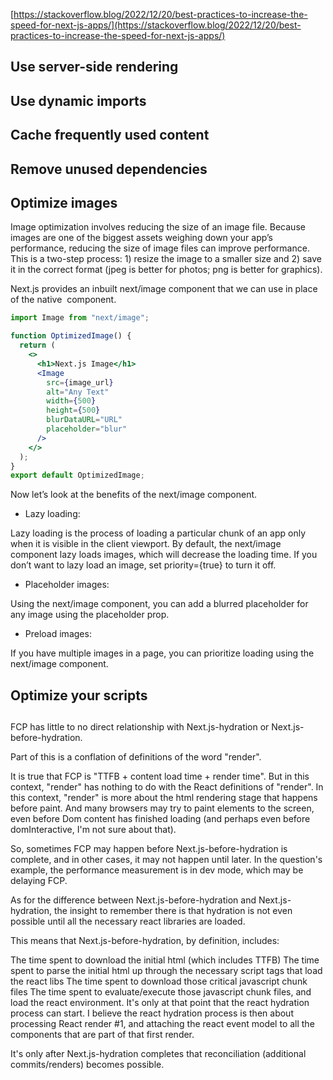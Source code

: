 [https://stackoverflow.blog/2022/12/20/best-practices-to-increase-the-speed-for-next-js-apps/](https://stackoverflow.blog/2022/12/20/best-practices-to-increase-the-speed-for-next-js-apps/)

## Use server-side rendering

## Use dynamic imports

## Cache frequently used content

## Remove unused dependencies

## Optimize images

Image optimization involves reducing the size of an image file. Because images are one of the biggest assets weighing down your app’s performance, reducing the size of image files can improve performance. This is a two-step process: 1) resize the image to a smaller size and 2) save it in the correct format (jpeg is better for photos; png is better for graphics).

Next.js provides an inbuilt next/image component that we can use in place of the native <img> component.

```jsx title='Image Optimization'
import Image from "next/image";

function OptimizedImage() {
  return (
    <>
      <h1>Next.js Image</h1>
      <Image
        src={image_url}
        alt="Any Text"
        width={500}
        height={500}
        blurDataURL="URL"
        placeholder="blur"
      />
    </>
  );
}
export default OptimizedImage;
```

Now let’s look at the benefits of the next/image component.

- Lazy loading:

Lazy loading is the process of loading a particular chunk of an app only when it is visible in the client viewport. By default, the next/image component lazy loads images, which will decrease the loading time. If you don’t want to lazy load an image, set priority={true} to turn it off.

- Placeholder images:

Using the next/image component, you can add a blurred placeholder for any image using the placeholder prop.

- Preload images:

If you have multiple images in a page, you can prioritize loading using the next/image component.

## Optimize your scripts

##

FCP has little to no direct relationship with Next.js-hydration or Next.js-before-hydration.

Part of this is a conflation of definitions of the word "render".

It is true that FCP is "TTFB + content load time + render time". But in this context, "render" has nothing to do with the React definitions of "render". In this context, "render" is more about the html rendering stage that happens before paint. And many browsers may try to paint elements to the screen, even before Dom content has finished loading (and perhaps even before domInteractive, I'm not sure about that).

So, sometimes FCP may happen before Next.js-before-hydration is complete, and in other cases, it may not happen until later. In the question's example, the performance measurement is in dev mode, which may be delaying FCP.

As for the difference between Next.js-before-hydration and Next.js-hydration, the insight to remember there is that hydration is not even possible until all the necessary react libraries are loaded.

This means that Next.js-before-hydration, by definition, includes:

The time spent to download the initial html (which includes TTFB)
The time spent to parse the initial html up through the necessary script tags that load the react libs
The time spent to download those critical javascript chunk files
The time spent to evaluate/execute those javascript chunk files, and load the react environment.
It's only at that point that the react hydration process can start. I believe the react hydration process is then about processing React render #1, and attaching the react event model to all the components that are part of that first render.

It's only after Next.js-hydration completes that reconciliation (additional commits/renders) becomes possible.
